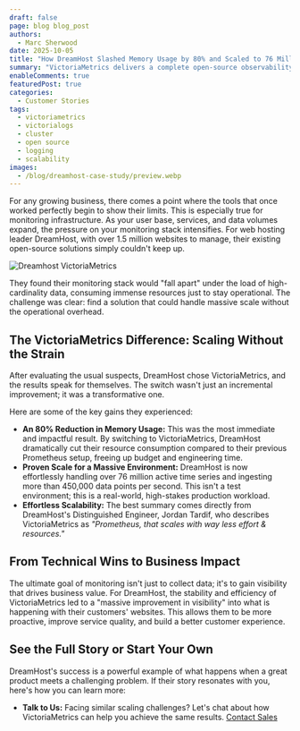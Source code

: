 ```yaml
---
draft: false
page: blog blog_post
authors:
  - Marc Sherwood
date: 2025-10-05
title: "How DreamHost Slashed Memory Usage by 80% and Scaled to 76 Million Time Series"
summary: "VictoriaMetrics delivers a complete open-source observability stack, combining a highly scalable time series database with a powerful log management system. This streamlined, single-binary solution simplifies deployment while providing fast, cost-effective monitoring and logging at any scale."
enableComments: true
featuredPost: true
categories:
  - Customer Stories
tags:
  - victoriametrics
  - victorialogs
  - cluster
  - open source
  - logging
  - scalability
images:
  - /blog/dreamhost-case-study/preview.webp
---
```


For any growing business, there comes a point where the tools that once worked perfectly begin to show their limits. This is especially true for monitoring infrastructure. As your user base, services, and data volumes expand, the pressure on your monitoring stack intensifies. For web hosting leader DreamHost, with over 1.5 million websites to manage, their existing open-source solutions simply couldn't keep up.

![Dreamhost VictoriaMetrics](/blog/dreamhost-case-study/dreamhost-vm.webp)

They found their monitoring stack would "fall apart" under the load of high-cardinality data, consuming immense resources just to stay operational. The challenge was clear: find a solution that could handle massive scale without the operational overhead.

## The VictoriaMetrics Difference: Scaling Without the Strain

After evaluating the usual suspects, DreamHost chose VictoriaMetrics, and the results speak for themselves. The switch wasn't just an incremental improvement; it was a transformative one.

Here are some of the key gains they experienced:

- **An 80% Reduction in Memory Usage:** This was the most immediate and impactful result. By switching to VictoriaMetrics, DreamHost dramatically cut their resource consumption compared to their previous Prometheus setup, freeing up budget and engineering time.
- **Proven Scale for a Massive Environment:** DreamHost is now effortlessly handling over 76 million active time series and ingesting more than 450,000 data points per second. This isn't a test environment; this is a real-world, high-stakes production workload.
- **Effortless Scalability:** The best summary comes directly from DreamHost's Distinguished Engineer, Jordan Tardif, who describes VictoriaMetrics as *"Prometheus, that scales with way less effort & resources."*

## From Technical Wins to Business Impact

The ultimate goal of monitoring isn't just to collect data; it's to gain visibility that drives business value. For DreamHost, the stability and efficiency of VictoriaMetrics led to a "massive improvement in visibility" into what is happening with their customers' websites. This allows them to be more proactive, improve service quality, and build a better customer experience.

## See the Full Story or Start Your Own

DreamHost's success is a powerful example of what happens when a great product meets a challenging problem. If their story resonates with you, here's how you can learn more:

- **Talk to Us:** Facing similar scaling challenges? Let's chat about how VictoriaMetrics can help you achieve the same results. [Contact Sales](https://victoriametrics.com/contact/)